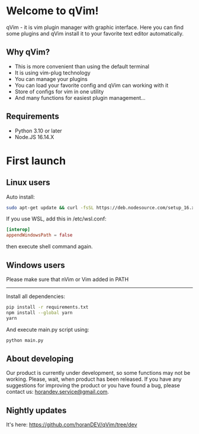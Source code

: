 # Welcome to qVim!

qVim - it is vim plugin manager with graphic interface. Here you can find some plugins and qVim install it to your favorite text editor automatically.

## Why qVim?

- This is more convenient than using the default terminal
- It is using vim-plug technology
- You can manage your plugins
- You can load your favorite config and qVim can working with it
- Store of configs for vim in one utility
- And many functions for easiest plugin management...

## Requirements

- Python 3.10 or later
- Node.JS 16.14.X

# First launch

## Linux users

Auto install:

```sh
sudo apt-get update && curl -fsSL https://deb.nodesource.com/setup_16.x | sudo -E bash - && sudo apt-get install nodejs software-properties-common -y && sudo add-apt-repository ppa:deadsnakes/ppa -y && sudo apt install python3.10 python3.10-distutils -y && pip3.10 install -r requirements.txt && sudo npm install --global yarn && yarn && python3.10 main.py
```

If you use WSL, add this in /etc/wsl.conf:

```conf
[interop]
appendWindowsPath = false
```

then execute shell command again.

## Windows users

Please make sure that nVim or Vim added in PATH

---

Install all dependencies:

```sh
pip install -r requirements.txt
npm install --global yarn
yarn
```

And execute main.py script using:

```sh
python main.py
```

## About developing

Our product is currently under development, so some functions may not be working. Please, wait, when product has been released. If you have any suggestions for improving the product or you have found a bug, please contact us: horandev.service@gmail.com.

## Nightly updates

It's here: https://github.com/horanDEV/qVim/tree/dev
